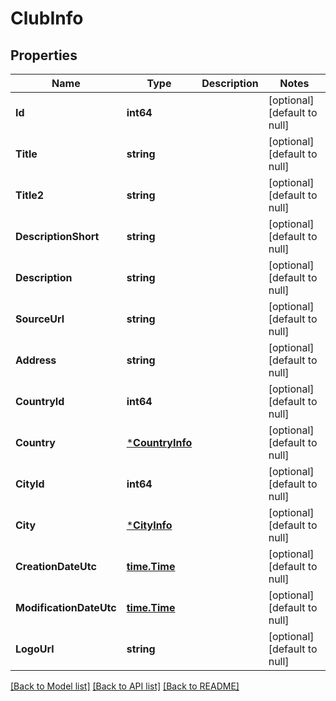 # ClubInfo

## Properties
Name | Type | Description | Notes
------------ | ------------- | ------------- | -------------
**Id** | **int64** |  | [optional] [default to null]
**Title** | **string** |  | [optional] [default to null]
**Title2** | **string** |  | [optional] [default to null]
**DescriptionShort** | **string** |  | [optional] [default to null]
**Description** | **string** |  | [optional] [default to null]
**SourceUrl** | **string** |  | [optional] [default to null]
**Address** | **string** |  | [optional] [default to null]
**CountryId** | **int64** |  | [optional] [default to null]
**Country** | [***CountryInfo**](CountryInfo.md) |  | [optional] [default to null]
**CityId** | **int64** |  | [optional] [default to null]
**City** | [***CityInfo**](CityInfo.md) |  | [optional] [default to null]
**CreationDateUtc** | [**time.Time**](time.Time.md) |  | [optional] [default to null]
**ModificationDateUtc** | [**time.Time**](time.Time.md) |  | [optional] [default to null]
**LogoUrl** | **string** |  | [optional] [default to null]

[[Back to Model list]](../README.md#documentation-for-models) [[Back to API list]](../README.md#documentation-for-api-endpoints) [[Back to README]](../README.md)


